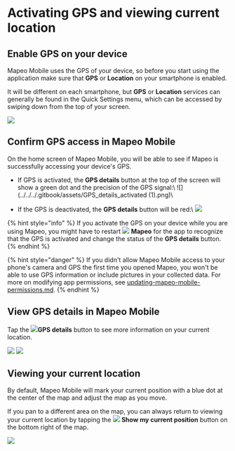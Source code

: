 # Activating GPS and viewing current location

## Enable GPS on your device

Mapeo Mobile uses the GPS of your device, so before you start using the application make sure that **GPS** or **Location** on your smartphone is enabled.

It will be different on each smartphone, but **GPS** or **Location** services can generally be found in the Quick Settings menu, which can be accessed by swiping down from the top of your screen.

![](../../../.gitbook/assets/Android\_activate\_GPS\_on\_device.jpg)

## Confirm GPS access in Mapeo Mobile

On the home screen of Mapeo Mobile, you will be able to see if Mapeo is successfully accessing your device's GPS.

* If GPS is activated, the **GPS details** button at the top of the screen will show a green dot and the precision of the GPS signal:\ &#x20;![](../../../.gitbook/assets/GPS\_details\_activated (1).png)\

* If the GPS is deactivated, the **GPS details** button will be red:\ &#x20;![](../../../.gitbook/assets/GPS\_details\_activated.png)

{% hint style="info" %}
If you activate the GPS on your device while you are using Mapeo, you might have to restart ![](../../../.gitbook/assets/Mapeo\_Mobile.png) **Mapeo** for the app to recognize that the GPS is activated and change the status of the **GPS details** button.
{% endhint %}

{% hint style="danger" %}
If you didn't allow Mapeo Mobile access to your phone's camera and GPS the first time you opened Mapeo, you won't be able to use GPS information or include pictures in your collected data. For more on modifying app permissions, see [updating-mapeo-mobile-permissions.md](../../troubleshooting/updating-mapeo-mobile-permissions.md "mention").
{% endhint %}

## View GPS details in Mapeo Mobile

Tap the ![](../../../.gitbook/assets/GPS\_button\_activated.png)**GPS details** button to see more information on your current location.

![](../../../.gitbook/assets/Homescreen-GPS\_button.jpg)  ![](../../../.gitbook/assets/GPS\_details\_screen.jpg)

&#x20;

## Viewing your current location

By default, Mapeo Mobile will mark your current position with a blue dot at the center of the map and adjust the map as you move.

If you pan to a different area on the map, you can always return to viewing your current location by tapping the ![](../../../.gitbook/assets/app-icons\_show-current-location.png) **Show my current position** button on the bottom right of the map.

![](../../../.gitbook/assets/Mm\_show\_current\_location\_button.jpg)

